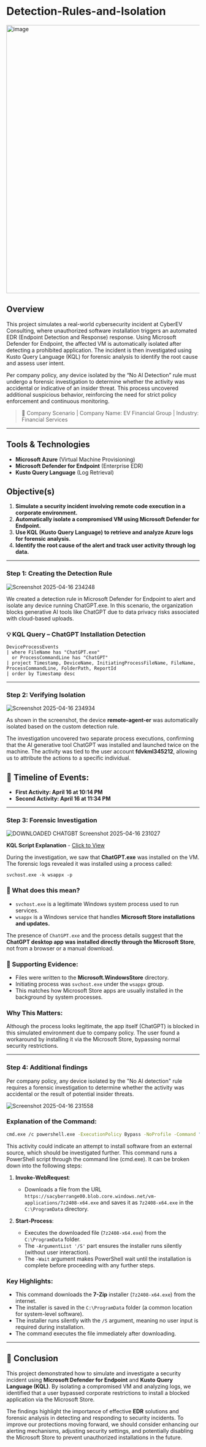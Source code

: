# Detection-Rules-and-Isolation


<img width="700" alt="image" src="https://github.com/user-attachments/assets/e081ba5d-bc11-4bbc-bcd0-29d10b118c00">

## Overview
This project simulates a real-world cybersecurity incident at CyberEV Consulting, where unauthorized software installation triggers an automated EDR (Endpoint Detection and Response) response. Using Microsoft Defender for Endpoint, the affected VM is automatically isolated after detecting a prohibited application. The incident is then investigated using Kusto Query Language (KQL) for forensic analysis to identify the root cause and assess user intent.

Per company policy, any device isolated by the “No AI Detection” rule must undergo a forensic investigation to determine whether the activity was accidental or indicative of an insider threat. This process uncovered additional suspicious behavior, reinforcing the need for strict policy enforcement and continuous monitoring.

> 🏢 Company Scenario |  Company Name: EV Financial Group | Industry: Financial Services

------
## Tools & Technologies
- **Microsoft Azure** (Virtual Machine Provisioning)
- **Microsoft Defender for Endpoint** (Enterprise EDR)
- **Kusto Query Language** (Log Retrieval)


## Objective(s)
1) **Simulate a security incident involving remote code execution in a corporate environment.**
2) **Automatically isolate a compromised VM using Microsoft Defender for Endpoint.**
3) **Use KQL (Kusto Query Language) to retrieve and analyze Azure logs for forensic analysis.**
4) **Identify the root cause of the alert and track user activity through log data.**

-----
### Step 1: Creating the Detection Rule

![Screenshot 2025-04-16 234248](https://github.com/user-attachments/assets/cbb7334e-cff9-4842-9915-26e404989af5)

We created a detection rule in Microsoft Defender for Endpoint to alert and isolate any device running ChatGPT.exe. In this scenario, the organization blocks generative AI tools like ChatGPT due to data privacy risks associated with cloud-based uploads.

### 💡 KQL Query – ChatGPT Installation Detection
```kql
DeviceProcessEvents
| where FileName has "ChatGPT.exe"
  or ProcessCommandLine has "ChatGPT"
| project Timestamp, DeviceName, InitiatingProcessFileName, FileName, ProcessCommandLine, FolderPath, ReportId
| order by Timestamp desc
```


------
### Step 2: Verifying Isolation

![Screenshot 2025-04-16 234934](https://github.com/user-attachments/assets/c5ef4e02-8501-4409-9c07-1009f77edf5d)

As shown in the screenshot, the device **remote-agent-er** was automatically isolated based on the custom detection rule.

The investigation uncovered two separate process executions, confirming that the AI generative tool ChatGPT was installed and launched twice on the machine. The activity was tied to the user account **fdvkml345212**, allowing us to attribute the actions to a specific individual.

## 📅 Timeline of Events:
- **First Activity: April 16 at 10:14 PM**
- **Second Activity: April 16 at 11:34 PM**

------

### Step 3: Forensic Investigation 

![DOWNLOADED CHATGBT Screenshot 2025-04-16 231027](https://github.com/user-attachments/assets/9c3fea51-b96b-49e8-a271-7fe26efe4a02)

**KQL Script Explanation** - [Click to View](https://github.com/cybererik/Forensics-Investigation-and-Isolation/blob/main/Detect%20Executable%20File%20Activity%20on%20Remote%20Agent%20Devices)

During the investigation, we saw that **ChatGPT.exe** was installed on the VM. The forensic logs revealed it was installed using a process called:

```kql
svchost.exe -k wsappx -p
```


### 📌 What does this mean?

- `svchost.exe` is a legitimate Windows system process used to run services.
- `wsappx` is a Windows service that handles **Microsoft Store installations and updates.**

The presence of `ChatGPT.exe` and the process details suggest that the **ChatGPT desktop app was installed directly through the Microsoft Store**, not from a browser or a manual download.


### 🧪 Supporting Evidence:

- Files were written to the **Microsoft.WindowsStore** directory.
- Initiating process was `svchost.exe` under the `wsappx` group.
- This matches how Microsoft Store apps are usually installed in the background by system processes.

### Why This Matters:

Although the process looks legitimate, the app itself (ChatGPT) is blocked in this simulated environment due to company policy. The user found a workaround by installing it via the Microsoft Store, bypassing normal security restrictions.

-----
### Step 4: Additional findings
Per company policy, any device isolated by the "No AI detection" rule requires a forensic investigation to determine whether the activity was accidental or the result of potential insider threats.


![Screenshot 2025-04-16 231558](https://github.com/user-attachments/assets/c9063411-2d64-4db7-8ea2-ad7731cf5c38)

### **Explanation of the Command:**

```bash
cmd.exe /c powershell.exe -ExecutionPolicy Bypass -NoProfile -Command "Invoke-WebRequest -Uri 'https://sacyberrange00.blob.core.windows.net/vm-applications/7z2408-x64.exe' -OutFile C:\ProgramData\7z2408-x64.exe; Start-Process 'C:\programdata\7z2408-x64.exe' -ArgumentList '/S' -Wait"
```

This activity could indicate an attempt to install software from an external source, which should be investigated further. This command runs a PowerShell script through the command line (cmd.exe). It can be broken down into the following steps:

1. **Invoke-WebRequest**:  
   - Downloads a file from the URL `https://sacyberrange00.blob.core.windows.net/vm-applications/7z2408-x64.exe` and saves it as `7z2408-x64.exe` in the `C:\ProgramData` directory.
   
2. **Start-Process**:  
   - Executes the downloaded file (`7z2408-x64.exe`) from the `C:\ProgramData` folder.  
   - The `-ArgumentList '/S'` part ensures the installer runs silently (without user interaction).  
   - The `-Wait` argument makes PowerShell wait until the installation is complete before proceeding with any further steps.

### **Key Highlights**:
- This command downloads the **7-Zip** installer (`7z2408-x64.exe`) from the internet.
- The installer is saved in the `C:\ProgramData` folder (a common location for system-level software).
- The installer runs silently with the `/S` argument, meaning no user input is required during installation.
- The command executes the file immediately after downloading.

------
## 🧠 Conclusion
This project demonstrated how to simulate and investigate a security incident using **Microsoft Defender for Endpoint** and **Kusto Query Language (KQL)**. By isolating a compromised VM and analyzing logs, we identified that a user bypassed corporate restrictions to install a blocked application via the Microsoft Store. 

The findings highlight the importance of effective **EDR** solutions and forensic analysis in detecting and responding to security incidents. To improve our protections moving forward, we should consider enhancing our alerting mechanisms, adjusting security settings, and potentially disabling the Microsoft Store to prevent unauthorized installations in the future.



